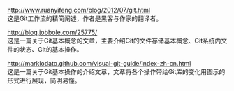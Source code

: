 http://www.ruanyifeng.com/blog/2012/07/git.html    
这是Git工作流的精简阐述，作者是黑客与作家的翻译者。    

http://blog.jobbole.com/25775/    
这是一篇关于Git基本概念的文章，主要介绍Git的文件存储基本概念、Git系统内文件的状态、Git的基本操作。  

http://marklodato.github.com/visual-git-guide/index-zh-cn.html    
这是一篇关于Git基本操作的介绍文章，文章将各个操作带给Git库的变化用图示的形式进行展现，简明易懂。    

